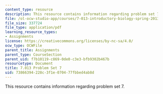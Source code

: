 ```yaml
---
content_type: resource
description: This resource contains information regarding problem set 7.
file: /ol-ocw-studio-app/courses/7-013-introductory-biology-spring-2013/73866394228c3f1e070477fbbed4ab8d_MIT7_013S13_Pset7Q.pdf
file_size: 337724
file_type: application/pdf
learning_resource_types:
- Assignments
license: https://creativecommons.org/licenses/by-nc-sa/4.0/
ocw_type: OCWFile
parent_title: Assignments
parent_type: CourseSection
parent_uid: f7b10119-c869-0de0-c3e3-bfb9302b467b
resourcetype: Document
title: 7.013 Problem Set 7
uid: 73866394-228c-3f1e-0704-77fbbed4ab8d
---
```

This resource contains information regarding problem set 7.